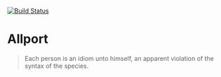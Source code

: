 [![Build Status](https://travis-ci.org/baphomet-berlin/allport.svg?branch=develop)](https://travis-ci.org/baphomet-berlin/allport)

# Allport

> Each person is an idiom unto himself, an apparent violation of the syntax of the species.

